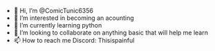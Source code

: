 - 👋 Hi, I’m @ComicTunic6356
- 👀 I’m interested in becoming an acounting
- 🌱 I’m currently learning python
- 💞️ I’m looking to collaborate on anything basic that will help me learn
- 📫 How to reach me Discord: Thisispainful
